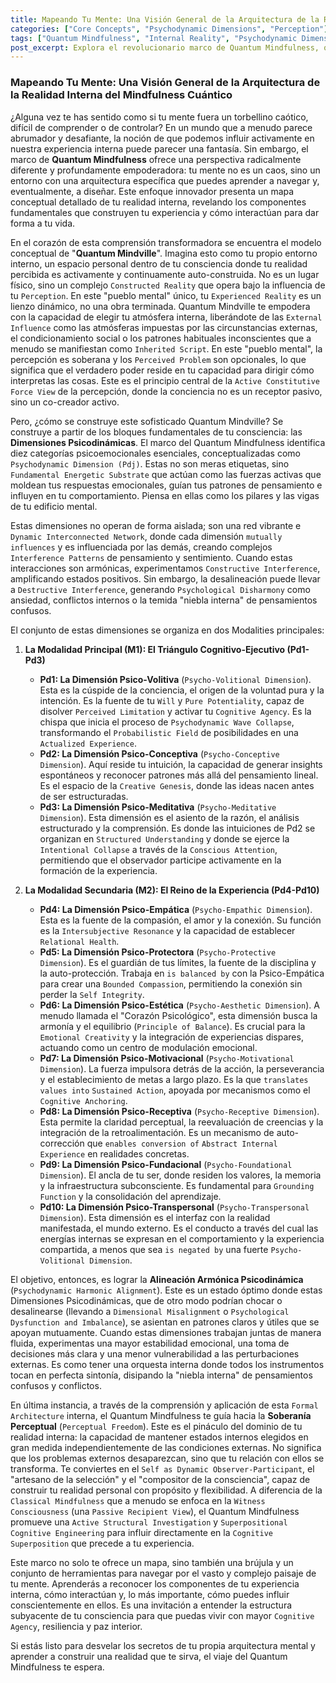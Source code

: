 ```yaml
---
title: Mapeando Tu Mente: Una Visión General de la Arquitectura de la Realidad Interna del Mindfulness Cuántico
categories: ["Core Concepts", "Psychodynamic Dimensions", "Perception"]
tags: ["Quantum Mindfulness", "Internal Reality", "Psychodynamic Dimensions", "Consciousness", "Perceptual Freedom", "Mindfulness", "Self-Mastery", "Cognitive Superposition"]
post_excerpt: Explora el revolucionario marco de Quantum Mindfulness, que te invita a ver tu mente no como un caos, sino como un "Quantum Mindville" con una arquitectura definida. Descubre cómo las diez Dimensiones Psicodinámicas construyen tu experiencia y aprende a navegar y diseñar tu realidad interna para alcanzar una profunda soberanía perceptual y bienestar.
---
```


### Mapeando Tu Mente: Una Visión General de la Arquitectura de la Realidad Interna del Mindfulness Cuántico

¿Alguna vez te has sentido como si tu mente fuera un torbellino caótico, difícil de comprender o de controlar? En un mundo que a menudo parece abrumador y desafiante, la noción de que podemos influir activamente en nuestra experiencia interna puede parecer una fantasía. Sin embargo, el marco de **Quantum Mindfulness** ofrece una perspectiva radicalmente diferente y profundamente empoderadora: tu mente no es un caos, sino un entorno con una arquitectura específica que puedes aprender a navegar y, eventualmente, a diseñar. Este enfoque innovador presenta un mapa conceptual detallado de tu realidad interna, revelando los componentes fundamentales que construyen tu experiencia y cómo interactúan para dar forma a tu vida.

En el corazón de esta comprensión transformadora se encuentra el modelo conceptual de "**Quantum Mindville**". Imagina esto como tu propio entorno interno, un espacio personal dentro de tu consciencia donde tu realidad percibida es activamente y continuamente auto-construida. No es un lugar físico, sino un complejo `Constructed Reality` que opera bajo la influencia de tu `Perception`. En este "pueblo mental" único, tu `Experienced Reality` es un lienzo dinámico, no una obra terminada. Quantum Mindville te empodera con la capacidad de elegir tu atmósfera interna, liberándote de las `External Influence` como las atmósferas impuestas por las circunstancias externas, el condicionamiento social o los patrones habituales inconscientes que a menudo se manifiestan como `Inherited Script`. En este "pueblo mental", la percepción es soberana y los `Perceived Problem` son opcionales, lo que significa que el verdadero poder reside en tu capacidad para dirigir cómo interpretas las cosas. Este es el principio central de la `Active Constitutive Force View` de la percepción, donde la conciencia no es un receptor pasivo, sino un co-creador activo.

Pero, ¿cómo se construye este sofisticado Quantum Mindville? Se construye a partir de los bloques fundamentales de tu consciencia: las **Dimensiones Psicodinámicas**. El marco del Quantum Mindfulness identifica diez categorías psicoemocionales esenciales, conceptualizadas como `Psychodynamic Dimension (Pdj)`. Estas no son meras etiquetas, sino `Fundamental Energetic Substrate` que actúan como las fuerzas activas que moldean tus respuestas emocionales, guían tus patrones de pensamiento e influyen en tu comportamiento. Piensa en ellas como los pilares y las vigas de tu edificio mental.

Estas dimensiones no operan de forma aislada; son una red vibrante e `Dynamic Interconnected Network`, donde cada dimensión `mutually influences` y es influenciada por las demás, creando complejos `Interference Patterns` de pensamiento y sentimiento. Cuando estas interacciones son armónicas, experimentamos `Constructive Interference`, amplificando estados positivos. Sin embargo, la desalineación puede llevar a `Destructive Interference`, generando `Psychological Disharmony` como ansiedad, conflictos internos o la temida "niebla interna" de pensamientos confusos.

El conjunto de estas dimensiones se organiza en dos Modalities principales:

1.  **La Modalidad Principal (M1): El Triángulo Cognitivo-Ejecutivo (Pd1-Pd3)**
    *   **Pd1: La Dimensión Psico-Volitiva** (`Psycho-Volitional Dimension`). Esta es la cúspide de la conciencia, el origen de la voluntad pura y la intención. Es la fuente de tu `Will` y `Pure Potentiality`, capaz de disolver `Perceived Limitation` y activar tu `Cognitive Agency`. Es la chispa que inicia el proceso de `Psychodynamic Wave Collapse`, transformando el `Probabilistic Field` de posibilidades en una `Actualized Experience`.
    *   **Pd2: La Dimensión Psico-Conceptiva** (`Psycho-Conceptive Dimension`). Aquí reside tu intuición, la capacidad de generar insights espontáneos y reconocer patrones más allá del pensamiento lineal. Es el espacio de la `Creative Genesis`, donde las ideas nacen antes de ser estructuradas.
    *   **Pd3: La Dimensión Psico-Meditativa** (`Psycho-Meditative Dimension`). Esta dimensión es el asiento de la razón, el análisis estructurado y la comprensión. Es donde las intuiciones de Pd2 se organizan en `Structured Understanding` y donde se ejerce la `Intentional Collapse` a través de la `Conscious Attention`, permitiendo que el observador participe activamente en la formación de la experiencia.

2.  **La Modalidad Secundaria (M2): El Reino de la Experiencia (Pd4-Pd10)**
    *   **Pd4: La Dimensión Psico-Empática** (`Psycho-Empathic Dimension`). Esta es la fuente de la compasión, el amor y la conexión. Su función es la `Intersubjective Resonance` y la capacidad de establecer `Relational Health`.
    *   **Pd5: La Dimensión Psico-Protectora** (`Psycho-Protective Dimension`). Es el guardián de tus límites, la fuente de la disciplina y la auto-protección. Trabaja en `is balanced by` con la Psico-Empática para crear una `Bounded Compassion`, permitiendo la conexión sin perder la `Self Integrity`.
    *   **Pd6: La Dimensión Psico-Estética** (`Psycho-Aesthetic Dimension`). A menudo llamada el "Corazón Psicológico", esta dimensión busca la armonía y el equilibrio (`Principle of Balance`). Es crucial para la `Emotional Creativity` y la integración de experiencias dispares, actuando como un centro de modulación emocional.
    *   **Pd7: La Dimensión Psico-Motivacional** (`Psycho-Motivational Dimension`). La fuerza impulsora detrás de la acción, la perseverancia y el establecimiento de metas a largo plazo. Es la que `translates values into` `Sustained Action`, apoyada por mecanismos como el `Cognitive Anchoring`.
    *   **Pd8: La Dimensión Psico-Receptiva** (`Psycho-Receptive Dimension`). Esta permite la claridad perceptual, la reevaluación de creencias y la integración de la retroalimentación. Es un mecanismo de auto-corrección que `enables conversion of` `Abstract Internal Experience` en realidades concretas.
    *   **Pd9: La Dimensión Psico-Fundacional** (`Psycho-Foundational Dimension`). El ancla de tu ser, donde residen los valores, la memoria y la infraestructura subconsciente. Es fundamental para `Grounding Function` y la consolidación del aprendizaje.
    *   **Pd10: La Dimensión Psico-Transpersonal** (`Psycho-Transpersonal Dimension`). Esta dimensión es el interfaz con la realidad manifestada, el mundo externo. Es el conducto a través del cual las energías internas se expresan en el comportamiento y la experiencia compartida, a menos que sea `is negated by` una fuerte `Psycho-Volitional Dimension`.

El objetivo, entonces, es lograr la **Alineación Armónica Psicodinámica** (`Psychodynamic Harmonic Alignment`). Este es un estado óptimo donde estas Dimensiones Psicodinámicas, que de otro modo podrían chocar o desalinearse (llevando a `Dimensional Misalignment` o `Psychological Dysfunction and Imbalance`), se asientan en patrones claros y útiles que se apoyan mutuamente. Cuando estas dimensiones trabajan juntas de manera fluida, experimentas una mayor estabilidad emocional, una toma de decisiones más clara y una menor vulnerabilidad a las perturbaciones externas. Es como tener una orquesta interna donde todos los instrumentos tocan en perfecta sintonía, disipando la "niebla interna" de pensamientos confusos y conflictos.

En última instancia, a través de la comprensión y aplicación de esta `Formal Architecture` interna, el Quantum Mindfulness te guía hacia la **Soberanía Perceptual** (`Perceptual Freedom`). Este es el pináculo del dominio de tu realidad interna: la capacidad de mantener estados internos elegidos en gran medida independientemente de las condiciones externas. No significa que los problemas externos desaparezcan, sino que tu relación con ellos se transforma. Te conviertes en el `Self as Dynamic Observer-Participant`, el "artesano de la selección" y el "compositor de la consciencia", capaz de construir tu realidad personal con propósito y flexibilidad. A diferencia de la `Classical Mindfulness` que a menudo se enfoca en la `Witness Consciousness` (una `Passive Recipient View`), el Quantum Mindfulness promueve una `Active Structural Investigation` y `Superpositional Cognitive Engineering` para influir directamente en la `Cognitive Superposition` que precede a tu experiencia.

Este marco no solo te ofrece un mapa, sino también una brújula y un conjunto de herramientas para navegar por el vasto y complejo paisaje de tu mente. Aprenderás a reconocer los componentes de tu experiencia interna, cómo interactúan y, lo más importante, cómo puedes influir conscientemente en ellos. Es una invitación a entender la estructura subyacente de tu consciencia para que puedas vivir con mayor `Cognitive Agency`, resiliencia y paz interior.

Si estás listo para desvelar los secretos de tu propia arquitectura mental y aprender a construir una realidad que te sirva, el viaje del Quantum Mindfulness te espera.
